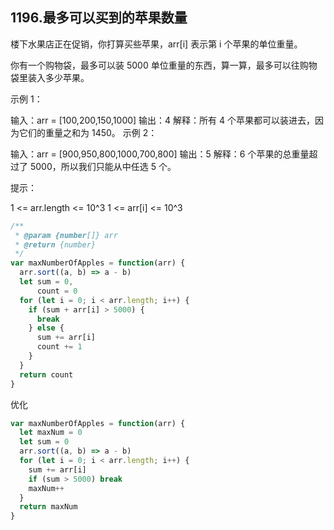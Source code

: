 ## 1196.最多可以买到的苹果数量


楼下水果店正在促销，你打算买些苹果，arr[i] 表示第 i 个苹果的单位重量。

你有一个购物袋，最多可以装 5000 单位重量的东西，算一算，最多可以往购物袋里装入多少苹果。

 

示例 1：

输入：arr = [100,200,150,1000]
输出：4
解释：所有 4 个苹果都可以装进去，因为它们的重量之和为 1450。
示例 2：

输入：arr = [900,950,800,1000,700,800]
输出：5
解释：6 个苹果的总重量超过了 5000，所以我们只能从中任选 5 个。
 

提示：

1 <= arr.length <= 10^3
1 <= arr[i] <= 10^3

```js
/**
 * @param {number[]} arr
 * @return {number}
 */
var maxNumberOfApples = function(arr) {
  arr.sort((a, b) => a - b)
  let sum = 0,
      count = 0
  for (let i = 0; i < arr.length; i++) {
    if (sum + arr[i] > 5000) {
      break
    } else {
      sum += arr[i]
      count += 1
    }
  }
  return count
}
```

优化

```js
var maxNumberOfApples = function(arr) {
  let maxNum = 0
  let sum = 0
  arr.sort((a, b) => a - b)
  for (let i = 0; i < arr.length; i++) {
    sum += arr[i]
    if (sum > 5000) break
    maxNum++
  }
  return maxNum
}
```